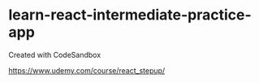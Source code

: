 # learn-react-intermediate-practice-app
Created with CodeSandbox

https://www.udemy.com/course/react_stepup/
